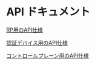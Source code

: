 # API ドキュメント

[RP用のAPI仕様](api-rp-ja)

[認証デバイス用のAPI仕様](api-authentication-device-ja)

[コントロールプレーン用のAPI仕様](control-plane-api-ja)
